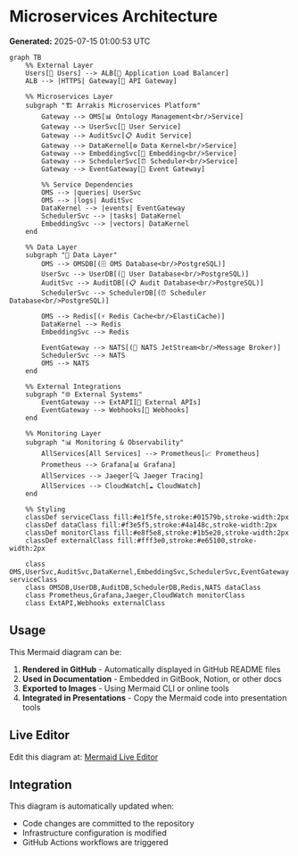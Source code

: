 # Microservices Architecture

**Generated:** 2025-07-15 01:00:53 UTC

```mermaid
graph TB
    %% External Layer
    Users[👥 Users] --> ALB[🔄 Application Load Balancer]
    ALB --> |HTTPS| Gateway[🚪 API Gateway]
    
    %% Microservices Layer
    subgraph "🏗️ Arrakis Microservices Platform"
        Gateway --> OMS[📊 Ontology Management<br/>Service]
        Gateway --> UserSvc[👤 User Service]
        Gateway --> AuditSvc[📋 Audit Service]
        Gateway --> DataKernel[⚙️ Data Kernel<br/>Service]
        Gateway --> EmbeddingSvc[🧠 Embedding<br/>Service]
        Gateway --> SchedulerSvc[⏰ Scheduler<br/>Service]
        Gateway --> EventGateway[🔄 Event Gateway]
        
        %% Service Dependencies
        OMS --> |queries| UserSvc
        OMS --> |logs| AuditSvc
        DataKernel --> |events| EventGateway
        SchedulerSvc --> |tasks| DataKernel
        EmbeddingSvc --> |vectors| DataKernel
    end
    
    %% Data Layer
    subgraph "💾 Data Layer"
        OMS --> OMSDB[(🗄️ OMS Database<br/>PostgreSQL)]
        UserSvc --> UserDB[(👤 User Database<br/>PostgreSQL)]
        AuditSvc --> AuditDB[(📋 Audit Database<br/>PostgreSQL)]
        SchedulerSvc --> SchedulerDB[(⏰ Scheduler Database<br/>PostgreSQL)]
        
        OMS --> Redis[(⚡ Redis Cache<br/>ElastiCache)]
        DataKernel --> Redis
        EmbeddingSvc --> Redis
        
        EventGateway --> NATS[(📨 NATS JetStream<br/>Message Broker)]
        SchedulerSvc --> NATS
        OMS --> NATS
    end
    
    %% External Integrations
    subgraph "🌐 External Systems"
        EventGateway --> ExtAPI[🔌 External APIs]
        EventGateway --> Webhooks[🔗 Webhooks]
    end
    
    %% Monitoring Layer
    subgraph "📊 Monitoring & Observability"
        AllServices[All Services] --> Prometheus[📈 Prometheus]
        Prometheus --> Grafana[📊 Grafana]
        AllServices --> Jaeger[🔍 Jaeger Tracing]
        AllServices --> CloudWatch[☁️ CloudWatch]
    end
    
    %% Styling
    classDef serviceClass fill:#e1f5fe,stroke:#01579b,stroke-width:2px
    classDef dataClass fill:#f3e5f5,stroke:#4a148c,stroke-width:2px
    classDef monitorClass fill:#e8f5e8,stroke:#1b5e20,stroke-width:2px
    classDef externalClass fill:#fff3e0,stroke:#e65100,stroke-width:2px
    
    class OMS,UserSvc,AuditSvc,DataKernel,EmbeddingSvc,SchedulerSvc,EventGateway serviceClass
    class OMSDB,UserDB,AuditDB,SchedulerDB,Redis,NATS dataClass
    class Prometheus,Grafana,Jaeger,CloudWatch monitorClass
    class ExtAPI,Webhooks externalClass
```

## Usage

This Mermaid diagram can be:
1. **Rendered in GitHub** - Automatically displayed in GitHub README files
2. **Used in Documentation** - Embedded in GitBook, Notion, or other docs
3. **Exported to Images** - Using Mermaid CLI or online tools
4. **Integrated in Presentations** - Copy the Mermaid code into presentation tools

## Live Editor

Edit this diagram at: [Mermaid Live Editor](https://mermaid.live/)

## Integration

This diagram is automatically updated when:
- Code changes are committed to the repository
- Infrastructure configuration is modified
- GitHub Actions workflows are triggered

